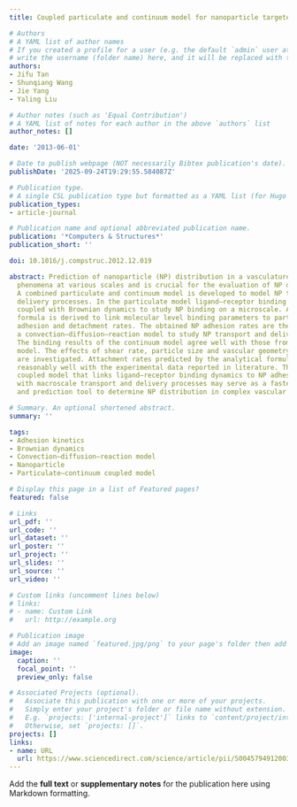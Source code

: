 ```yaml
---
title: Coupled particulate and continuum model for nanoparticle targeted delivery

# Authors
# A YAML list of author names
# If you created a profile for a user (e.g. the default `admin` user at `content/authors/admin/`), 
# write the username (folder name) here, and it will be replaced with their full name and linked to their profile.
authors:
- Jifu Tan
- Shunqiang Wang
- Jie Yang
- Yaling Liu

# Author notes (such as 'Equal Contribution')
# A YAML list of notes for each author in the above `authors` list
author_notes: []

date: '2013-06-01'

# Date to publish webpage (NOT necessarily Bibtex publication's date).
publishDate: '2025-09-24T19:29:55.584087Z'

# Publication type.
# A single CSL publication type but formatted as a YAML list (for Hugo requirements).
publication_types:
- article-journal

# Publication name and optional abbreviated publication name.
publication: '*Computers & Structures*'
publication_short: ''

doi: 10.1016/j.compstruc.2012.12.019

abstract: Prediction of nanoparticle (NP) distribution in a vasculature involves transport
  phenomena at various scales and is crucial for the evaluation of NP delivery efficiency.
  A combined particulate and continuum model is developed to model NP transport and
  delivery processes. In the particulate model ligand–receptor binding kinetics is
  coupled with Brownian dynamics to study NP binding on a microscale. An analytical
  formula is derived to link molecular level binding parameters to particulate level
  adhesion and detachment rates. The obtained NP adhesion rates are then coupled with
  a convection–diffusion–reaction model to study NP transport and delivery at macroscale.
  The binding results of the continuum model agree well with those from the particulate
  model. The effects of shear rate, particle size and vascular geometry on NP adhesion
  are investigated. Attachment rates predicted by the analytical formula also agree
  reasonably well with the experimental data reported in literature. The developed
  coupled model that links ligand–receptor binding dynamics to NP adhesion rate along
  with macroscale transport and delivery processes may serve as a faster evaluation
  and prediction tool to determine NP distribution in complex vascular networks.

# Summary. An optional shortened abstract.
summary: ''

tags:
- Adhesion kinetics
- Brownian dynamics
- Convection–diffusion–reaction model
- Nanoparticle
- Particulate–continuum coupled model

# Display this page in a list of Featured pages?
featured: false

# Links
url_pdf: ''
url_code: ''
url_dataset: ''
url_poster: ''
url_project: ''
url_slides: ''
url_source: ''
url_video: ''

# Custom links (uncomment lines below)
# links:
# - name: Custom Link
#   url: http://example.org

# Publication image
# Add an image named `featured.jpg/png` to your page's folder then add a caption below.
image:
  caption: ''
  focal_point: ''
  preview_only: false

# Associated Projects (optional).
#   Associate this publication with one or more of your projects.
#   Simply enter your project's folder or file name without extension.
#   E.g. `projects: ['internal-project']` links to `content/project/internal-project/index.md`.
#   Otherwise, set `projects: []`.
projects: []
links:
- name: URL
  url: https://www.sciencedirect.com/science/article/pii/S0045794912003331
---
```


Add the **full text** or **supplementary notes** for the publication here using Markdown formatting.

